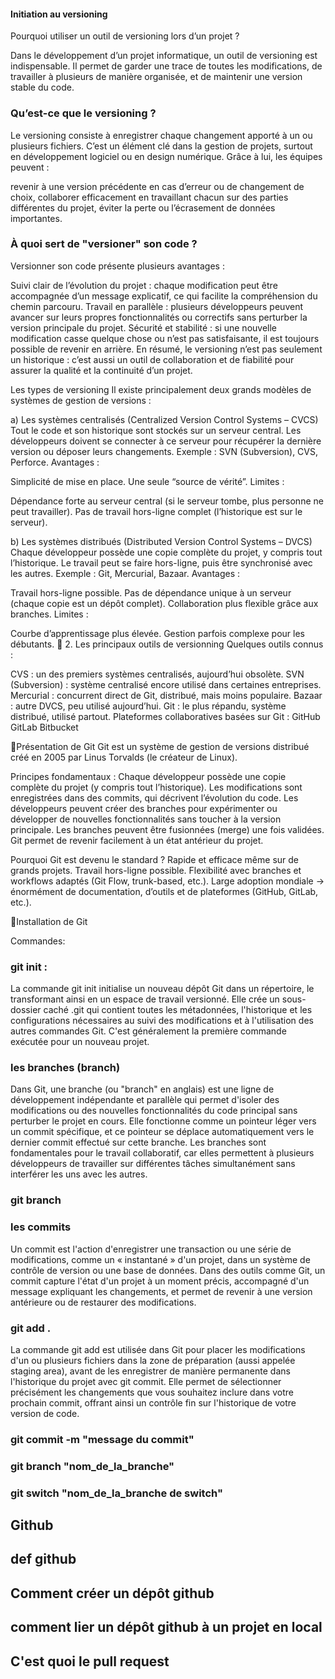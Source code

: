 
#### Initiation au versioning
Pourquoi utiliser un outil de versioning lors d’un projet ?

Dans le développement d’un projet informatique, un outil de versioning est indispensable. Il permet de garder une trace de toutes les modifications, de travailler à plusieurs de manière organisée, et de maintenir une version stable du code.

### Qu’est-ce que le versioning ?
Le versioning consiste à enregistrer chaque changement apporté à un ou plusieurs fichiers. C’est un élément clé dans la gestion de projets, surtout en développement logiciel ou en design numérique. Grâce à lui, les équipes peuvent :

revenir à une version précédente en cas d’erreur ou de changement de choix,
collaborer efficacement en travaillant chacun sur des parties différentes du projet,
éviter la perte ou l’écrasement de données importantes.

### À quoi sert de "versioner" son code ?
Versionner son code présente plusieurs avantages :

Suivi clair de l’évolution du projet : chaque modification peut être accompagnée d’un message explicatif, ce qui facilite la compréhension du chemin parcouru.
Travail en parallèle : plusieurs développeurs peuvent avancer sur leurs propres fonctionnalités ou correctifs sans perturber la version principale du projet.
Sécurité et stabilité : si une nouvelle modification casse quelque chose ou n’est pas satisfaisante, il est toujours possible de revenir en arrière.
En résumé, le versioning n’est pas seulement un historique : c’est aussi un outil de collaboration et de fiabilité pour assurer la qualité et la continuité d’un projet.



Les types de versioning
Il existe principalement deux grands modèles de systèmes de gestion de versions :

a) Les systèmes centralisés (Centralized Version Control Systems – CVCS)
Tout le code et son historique sont stockés sur un serveur central.
Les développeurs doivent se connecter à ce serveur pour récupérer la dernière version ou déposer leurs changements.
Exemple : SVN (Subversion), CVS, Perforce.
Avantages :

Simplicité de mise en place.
Une seule “source de vérité”.
Limites :

Dépendance forte au serveur central (si le serveur tombe, plus personne ne peut travailler).
Pas de travail hors-ligne complet (l’historique est sur le serveur).

b) Les systèmes distribués (Distributed Version Control Systems – DVCS)
Chaque développeur possède une copie complète du projet, y compris tout l’historique.
Le travail peut se faire hors-ligne, puis être synchronisé avec les autres.
Exemple : Git, Mercurial, Bazaar.
Avantages :

Travail hors-ligne possible.
Pas de dépendance unique à un serveur (chaque copie est un dépôt complet).
Collaboration plus flexible grâce aux branches.
Limites :

Courbe d’apprentissage plus élevée.
Gestion parfois complexe pour les débutants.
🔹 2. Les principaux outils de versionning
Quelques outils connus :

CVS : un des premiers systèmes centralisés, aujourd’hui obsolète.
SVN (Subversion) : système centralisé encore utilisé dans certaines entreprises.
Mercurial : concurrent direct de Git, distribué, mais moins populaire.
Bazaar : autre DVCS, peu utilisé aujourd’hui.
Git : le plus répandu, système distribué, utilisé partout.
Plateformes collaboratives basées sur Git :
GitHub
GitLab
Bitbucket


🔹Présentation de Git
Git est un système de gestion de versions distribué créé en 2005 par Linus Torvalds (le créateur de Linux).

Principes fondamentaux :
Chaque développeur possède une copie complète du projet (y compris tout l’historique).
Les modifications sont enregistrées dans des commits, qui décrivent l’évolution du code.
Les développeurs peuvent créer des branches pour expérimenter ou développer de nouvelles fonctionnalités sans toucher à la version principale.
Les branches peuvent être fusionnées (merge) une fois validées.
Git permet de revenir facilement à un état antérieur du projet.


Pourquoi Git est devenu le standard ?
Rapide et efficace même sur de grands projets.
Travail hors-ligne possible.
Flexibilité avec branches et workflows adaptés (Git Flow, trunk-based, etc.).
Large adoption mondiale → énormément de documentation, d’outils et de plateformes (GitHub, GitLab, etc.).


🔹Installation de Git

Commandes:
### git init :
La commande git init initialise un nouveau dépôt Git dans un répertoire, le transformant ainsi en un espace de travail versionné. Elle crée un sous-dossier caché .git qui contient toutes les métadonnées, l'historique et les configurations nécessaires au suivi des modifications et à l'utilisation des autres commandes Git. C'est généralement la première commande exécutée pour un nouveau projet.

### les branches (branch)
Dans Git, une branche (ou "branch" en anglais) est une ligne de développement indépendante et parallèle qui permet d'isoler des modifications ou des nouvelles fonctionnalités du code principal sans perturber le projet en cours. Elle fonctionne comme un pointeur léger vers un commit spécifique, et ce pointeur se déplace automatiquement vers le dernier commit effectué sur cette branche. Les branches sont fondamentales pour le travail collaboratif, car elles permettent à plusieurs développeurs de travailler sur différentes tâches simultanément sans interférer les uns avec les autres.

### git branch

### les commits
Un commit est l'action d'enregistrer une transaction ou une série de modifications, comme un « instantané » d'un projet, dans un système de contrôle de version ou une base de données. Dans des outils comme Git, un commit capture l'état d'un projet à un moment précis, accompagné d'un message expliquant les changements, et permet de revenir à une version antérieure ou de restaurer des modifications.

### git add .
La commande git add est utilisée dans Git pour placer les modifications d'un ou plusieurs fichiers dans la zone de préparation (aussi appelée staging area), avant de les enregistrer de manière permanente dans l'historique du projet avec git commit. Elle permet de sélectionner précisément les changements que vous souhaitez inclure dans votre prochain commit, offrant ainsi un contrôle fin sur l'historique de votre version de code. 

### git commit -m "message du commit"

### git branch "nom_de_la_branche"
### git switch "nom_de_la_branche de switch"


## Github

## def github

## Comment créer un dépôt github

## comment lier un dépôt github à un projet en local

## C'est quoi le pull request
